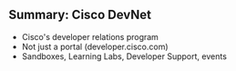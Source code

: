 ## Summary: Cisco DevNet

* Cisco's developer relations program
* Not just a portal (developer.cisco.com)
* Sandboxes, Learning Labs, Developer Support, events

